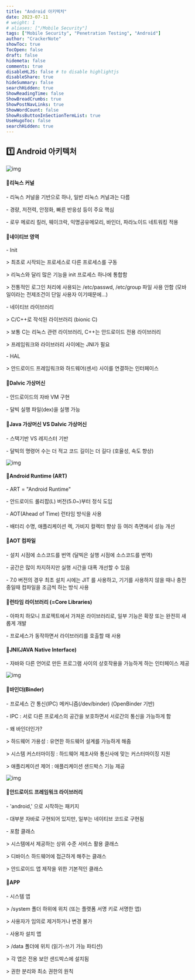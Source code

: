 ```yaml
---
title: "Android 아키텍처"
date: 2023-07-11
# weight: 1
# aliases: ["/Mobile Security"]
tags: ["Mobile Security", "Penetration Testing", "Android"]
author: "CrackerNote"
showToc: true
TocOpen: false
draft: false
hidemeta: false
comments: true
disableHLJS: false # to disable highlightjs
disableShare: true
hideSummary: false
searchHidden: true
ShowReadingTime: false
ShowBreadCrumbs: true
ShowPostNavLinks: true
ShowWordCount: false
ShowRssButtonInSectionTermList: true
UseHugoToc: false
searchHidden: true
---
```




## 1️⃣ Android 아키텍처

![img](https://blog.kakaocdn.net/dn/F14HR/btqC22agqWK/6V48akzedN1nz9DDnBrncK/img.png)

#### 📜**리눅스 커널**

\- 리눅스 커널을 기반으로 하나, 일반 리눅스 커널과는 다름

\- 경량, 저전력, 안정화, 빠른 반응성 등이 주요 핵심

\- 로우 메로리 킬러, 웨이크락, 익명공유메모리, 바인더, 파라노이드 네트워킹 적용



#### 📜**네이티브 영역**

\- Init

 \> 최초로 시작되는 프로세스로 다른 프로세스를 구동

 \> 리눅스와 달리 많은 기능을 init 프로세스 하나에 통합함

 \> 전통적인 로그인 처리에 사용되는 /etc/passwd, /etc/group 파일 사용 안함
  (모바일이라는 전제조건이 단일 사용자 이기때문에...)

 

\- 네이티브 라이브러리

 \> C/C++로 작석된 라이브러리 (bionic C)

 \> 보통 C는 리눅스 관련 라이브러리, C++는 안드로이드 전용 라이브러리

 \> 프레임워크와 라이브러리 사이에는 JNI가 필요



\- HAL

  \> 안드로이드 프레임워크와 하드웨어(센서) 사이를 연결하는 인터페이스



#### 📜**Dalvic 가상머신**

\- 안드로이드의 자바 VM 구현

\- 달빅 실행 파일(dex)을 실행 가능



#### 📜**Java 가상머신  VS  Dalvic 가상머신**

\- 스택기반 VS 레지스터 기반

\- 달빅의 명령어 수는 더 적고 코드 길이는 더 길다 (호율성, 속도 향상)

![img](https://blog.kakaocdn.net/dn/cwKo1D/btqC6k8nnWN/Y5NKL4nYELOlbzNaRu44U1/img.png)



#### 📜**Android Runtime (ART)**

\- ART = "Android Runtime"

\- 안드로이드 롤리팝(L) 버전(5.0~)부터 정식 도입

\- AOT(Ahead of Time) 런타임 방식을 사용

\- 배터리 수명, 애플리케이션 렉, 가비지 컬렉터 향상 등 여러 측면에서 성능 개선



#### 📜**AOT 컴파일**

\- 설치 시점에 소스코드를 번역 (달빅은 실행 시점에 소스코드를 번역)

\- 공간은 많이 차지하지만 실행 시간을 대폭 개선할 수 있음

\- 7.0 버전의 경우 최초 설치 시에는 JIT 를 사용하고, 기기를 사용하지 않을 때나 충전 중일때 컴파일을 조금씩 하는 방식 사용



#### 📜**런타임 라이브러리 (=Core Libraries)**

\- 아파치 하모니 프로젝트에서 가져온 라이브러리로, 일부 기능은 확장 또는 완전히 새롭게 개발

\- 프로세스가 동작하면서 라이브러리를 호출할 때 사용



#### 📜**JNI(JAVA Native Interface)**

\- 자바와 다른 언어로 만든 프로그램 사이의 상호작용을 가능하게 하는 인터페이스 제공

![img](https://blog.kakaocdn.net/dn/XBoyc/btqC86hJDpU/K2AuLbizZIpvjA5gsKJNY0/img.png)



#### 📜**바인더(Binder)**

\- 프로세스 간 통신(IPC) 메커니즘(/dev/binder) (OpenBinder 기반)

\- IPC : 서로 다른 프로세스의 공간을 보호하면서 서로간의 통신을 가능하게 함

\- 왜 바인더인가?

  \> 하드웨어 가용성 : 유연한 하드웨어 설계를 가능하게 해줌

  \> 시스템 커스터마이징 : 하드웨어 제조사와 통신사에 맞는 커스터마이징 지원

  \> 애플리케이션 제어 : 애플리케이션 샌드박스 기능 제공

![img](https://blog.kakaocdn.net/dn/vqAK9/btqC9MXoRf3/s6vZbOEkCdW8lXMrUY7us0/img.png)



#### 📜**안드로이드 프레임워크 라이브러리**

\- 'android,' 으로 시작하는 패키지

\- 대부분 자바로 구현되어 있지만, 일부는 네이티브 코드로 구현됨

\- 포함 클래스

  \> 시스템에서 제공하는 상위 수준 서비스 활용 클래스

  \> 디바이스 하드웨어에 접근하게 해주는 클래스

  \> 안드로이드 앱 제작을 위한 기본적인 클래스



#### 📜**APP**

\- 시스템 앱

  \> /system 폴더 하위에 위치 (또는 플랫폼 서명 키로 서명한 앱)

  \> 사용자가 임의로 제거하거나 변경 불가

 

\- 사용자 설치 앱

  \> /data 폴더에 위치 (읽기-쓰기 가능 파티션)

  \> 각 앱은 전용 보안 샌드박스에 설치됨

  \> 권한 분리와 최소 권한의 원칙
